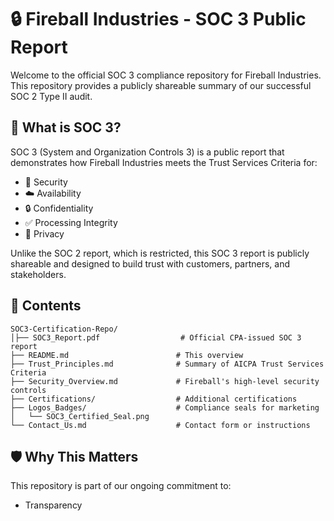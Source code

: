 # 🔒 Fireball Industries - SOC 3 Public Report

Welcome to the official SOC 3 compliance repository for Fireball Industries. This repository provides a publicly shareable summary of our successful SOC 2 Type II audit.

## 📄 What is SOC 3?

SOC 3 (System and Organization Controls 3) is a public report that demonstrates how Fireball Industries meets the Trust Services Criteria for:

- 🔐 Security
- ☁️ Availability
- 🔒 Confidentiality
- ✅ Processing Integrity
- 👤 Privacy

Unlike the SOC 2 report, which is restricted, this SOC 3 report is publicly shareable and designed to build trust with customers, partners, and stakeholders.

## 📂 Contents

```plaintext
SOC3-Certification-Repo/
│├── SOC3_Report.pdf                  # Official CPA-issued SOC 3 report
├── README.md                        # This overview
├── Trust_Principles.md              # Summary of AICPA Trust Services Criteria
├── Security_Overview.md             # Fireball's high-level security controls
├── Certifications/                  # Additional certifications
├── Logos_Badges/                    # Compliance seals for marketing
│   └── SOC3_Certified_Seal.png
└── Contact_Us.md                    # Contact form or instructions
```
## 🛡 Why This Matters

This repository is part of our ongoing commitment to:
- Transparency
